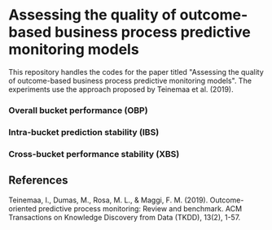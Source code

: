 # Assessing the quality of outcome-based business process predictive monitoring models
This repository handles the codes for the paper titled "Assessing the quality of outcome-based business process predictive monitoring models". The experiments use the approach proposed by Teinemaa et al. (2019).
### Overall bucket performance (OBP)
### Intra-bucket prediction stability (IBS)
### Cross-bucket performance stability (XBS)

## References
Teinemaa, I., Dumas, M., Rosa, M. L., & Maggi, F. M. (2019). Outcome-oriented predictive process monitoring: Review and benchmark. ACM Transactions on Knowledge Discovery from Data (TKDD), 13(2), 1-57.
